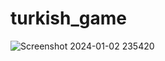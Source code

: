 # turkish_game

![Screenshot 2024-01-02 235420](https://github.com/vaidehi2701/turkish_game/assets/55477266/46cac95c-3e44-4347-9444-f0989a09f71d)

